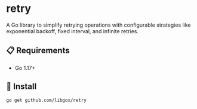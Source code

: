 # retry

A Go library to simplify retrying operations with configurable strategies like exponential backoff, fixed interval, and infinite retries.

## 📋 Requirements

- Go 1.17+

## 🚀 Install

```
go get github.com/libgox/retry
```
